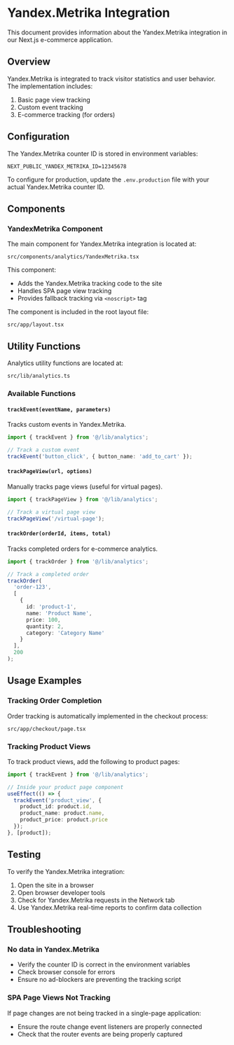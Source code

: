 # Yandex.Metrika Integration

This document provides information about the Yandex.Metrika integration in our Next.js e-commerce application.

## Overview

Yandex.Metrika is integrated to track visitor statistics and user behavior. The implementation includes:

1. Basic page view tracking
2. Custom event tracking
3. E-commerce tracking (for orders)

## Configuration

The Yandex.Metrika counter ID is stored in environment variables:

```
NEXT_PUBLIC_YANDEX_METRIKA_ID=12345678
```

To configure for production, update the `.env.production` file with your actual Yandex.Metrika counter ID.

## Components

### YandexMetrika Component

The main component for Yandex.Metrika integration is located at:

```
src/components/analytics/YandexMetrika.tsx
```

This component:
- Adds the Yandex.Metrika tracking code to the site
- Handles SPA page view tracking
- Provides fallback tracking via `<noscript>` tag

The component is included in the root layout file:

```
src/app/layout.tsx
```

## Utility Functions

Analytics utility functions are located at:

```
src/lib/analytics.ts
```

### Available Functions

#### `trackEvent(eventName, parameters)`

Tracks custom events in Yandex.Metrika.

```typescript
import { trackEvent } from '@/lib/analytics';

// Track a custom event
trackEvent('button_click', { button_name: 'add_to_cart' });
```

#### `trackPageView(url, options)`

Manually tracks page views (useful for virtual pages).

```typescript
import { trackPageView } from '@/lib/analytics';

// Track a virtual page view
trackPageView('/virtual-page');
```

#### `trackOrder(orderId, items, total)`

Tracks completed orders for e-commerce analytics.

```typescript
import { trackOrder } from '@/lib/analytics';

// Track a completed order
trackOrder(
  'order-123',
  [
    {
      id: 'product-1',
      name: 'Product Name',
      price: 100,
      quantity: 2,
      category: 'Category Name'
    }
  ],
  200
);
```

## Usage Examples

### Tracking Order Completion

Order tracking is automatically implemented in the checkout process:

```
src/app/checkout/page.tsx
```

### Tracking Product Views

To track product views, add the following to product pages:

```typescript
import { trackEvent } from '@/lib/analytics';

// Inside your product page component
useEffect(() => {
  trackEvent('product_view', {
    product_id: product.id,
    product_name: product.name,
    product_price: product.price
  });
}, [product]);
```

## Testing

To verify the Yandex.Metrika integration:

1. Open the site in a browser
2. Open browser developer tools
3. Check for Yandex.Metrika requests in the Network tab
4. Use Yandex.Metrika real-time reports to confirm data collection

## Troubleshooting

### No data in Yandex.Metrika

- Verify the counter ID is correct in the environment variables
- Check browser console for errors
- Ensure no ad-blockers are preventing the tracking script

### SPA Page Views Not Tracking

If page changes are not being tracked in a single-page application:

- Ensure the route change event listeners are properly connected
- Check that the router events are being properly captured 